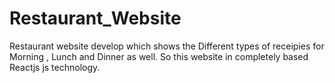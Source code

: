 # Restaurant_Website

Restaurant website develop which shows the Different types of receipies for Morning , Lunch and Dinner as well. So this website in completely based Reactjs js technology.
